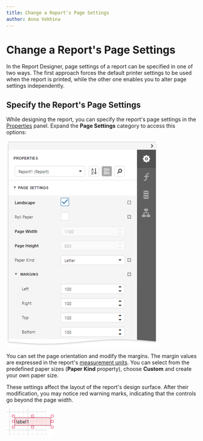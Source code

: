 ```yaml
---
title: Change a Report's Page Settings
author: Anna Vekhina
---
```

# Change a Report's Page Settings

In the Report Designer, page settings of a report can be specified in one of two ways. The first approach forces the default printer settings to be used when the report is printed, while the other one enables you to alter page settings independently.


## Specify the Report's Page Settings

While designing the report, you can specify the report's page settings in the [Properties](../report-designer-tools/ui-panels/properties-panel.md) panel. Expand the **Page Settings** category to access this options:

![](../../../images/eurd-web-specify-report-page-settings.png)

You can set the page orientation and modify the margins. The margin values are expressed in the report's [measurement units](change-a-report-measurement-units.md). You can select from the predefined paper sizes (**Paper Kind** property), choose **Custom** and create your own paper size.

These settings affect the layout of the report's design surface. After their modification, you may notice red warning marks, indicating that the controls go beyond the page width.

![](../../../images/eurd-web-report-controls-printing-warning.png)


